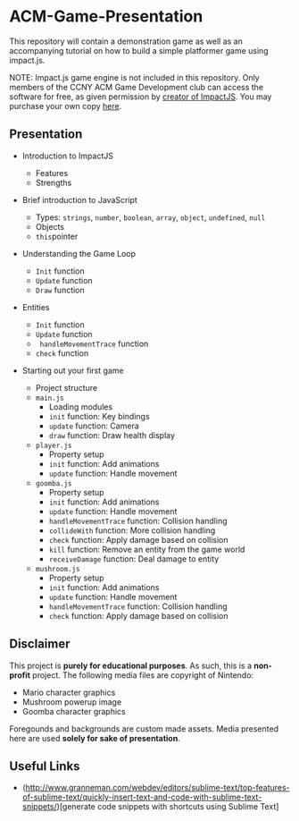 ACM-Game-Presentation
=====================

This repository will contain a demonstration game as well as an accompanying tutorial on how to build a simple
platformer game using impact.js. 

NOTE: Impact.js game engine is not included in this repository. Only members of the CCNY ACM Game Development club can 
access the software for free, as given permission by [creator of ImpactJS](http://phoboslab.org/). You may purchase your own copy [here](http://impactjs.com/).

Presentation 
------------
* Introduction to ImpactJS
    * Features 
    * Strengths 

* Brief introduction to JavaScript
    * Types: `strings`, `number`, `boolean`, `array`, `object`, `undefined`, `null`
    * Objects
    * `this`pointer

* Understanding the Game Loop
    * `Init` function
    * `Update` function
    * `Draw` function
    
* Entities
    * `Init` function
    * `Update` function
    * ` handleMovementTrace` function
    * `check` function
 
* Starting out your first game
    * Project structure
    * `main.js`
        * Loading modules
        * `init` function: Key bindings
        * `update` function: Camera
        * `draw` function: Draw health display
    * `player.js`
        * Property setup
        * `init` function: Add animations
        * `update` function: Handle movement
    * `goomba.js`
        * Property setup
        * `init` function: Add animations
        * `update` function: Handle movement
        * `handleMovementTrace` function: Collision handling
        * `collideWith` function: More collision handling
        * `check` function: Apply damage based on collision
        * `kill` function: Remove an entity from the game world
        * `receiveDamage` function: Deal damage to entity
    * `mushroom.js`
        * Property setup
        * `init` function: Add animations
        * `update` function: Handle movement
        * `handleMovementTrace` function: Collision handling
        * `check` function: Apply damage based on collision

Disclaimer
----------
This project is **purely for educational purposes**. As such, this is a **non-profit** project. The following media files are copyright of Nintendo:

* Mario character graphics
* Mushroom powerup image 
* Goomba character graphics

Foregounds and backgrounds are custom made assets. Media presented here are used **solely for sake of presentation**. 

Useful Links
------------

* (http://www.granneman.com/webdev/editors/sublime-text/top-features-of-sublime-text/quickly-insert-text-and-code-with-sublime-text-snippets/)[generate code snippets with shortcuts using Sublime Text]



